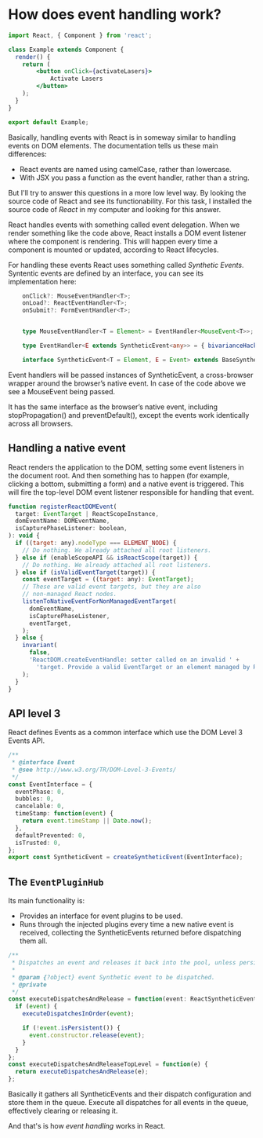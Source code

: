 # How does event handling work? 

```jsx
import React, { Component } from 'react';

class Example extends Component {
  render() {
    return (
        <button onClick={activateLasers}>
            Activate Lasers
        </button>
    );
  }
}

export default Example;
```


Basically, handling events with React is in someway similar to handling events on DOM elements. The documentation tells us   these main differences:

- React events are named using camelCase, rather than lowercase.
- With JSX you pass a function as the event handler, rather than a string.

But I'll try to answer this questions in a more low level way. By looking the source code of React and see its functionability. For this task, I installed the source code of *React* in my computer and looking for this answer.

React handles events with something called event delegation. When we render something like the code above, React installs a DOM event listener where the component is rendering. This will happen every time a component is mounted or updated, according to
React lifecycles.

For handling these events React uses something called *Synthetic Events*. Syntentic events are defined by an interface, you can see its implementation here:

```javascript
    onClick?: MouseEventHandler<T>;
    onLoad?: ReactEventHandler<T>;
    onSubmit?: FormEventHandler<T>;
```

```typescript

    type MouseEventHandler<T = Element> = EventHandler<MouseEvent<T>>;

    type EventHandler<E extends SyntheticEvent<any>> = { bivarianceHack(event: E): void }["bivarianceHack"];

    interface SyntheticEvent<T = Element, E = Event> extends BaseSyntheticEvent<E, EventTarget & T, EventTarget> {}

```
Event handlers will be passed instances of SyntheticEvent, a cross-browser wrapper around the browser’s native event. In case of
the code above we see a MouseEvent being passed.

It has the same interface as the browser’s native event, including stopPropagation() and preventDefault(), except the events work identically across all browsers.


## Handling a native event
React renders the application to the DOM, setting some event listeners in the document root. And then something has to happen (for example, clicking a bottom, submitting a form) and a native event is triggered. This will fire the top-level DOM event listener responsible for handling that event.

```javascript
function registerReactDOMEvent(
  target: EventTarget | ReactScopeInstance,
  domEventName: DOMEventName,
  isCapturePhaseListener: boolean,
): void {
  if ((target: any).nodeType === ELEMENT_NODE) {
    // Do nothing. We already attached all root listeners.
  } else if (enableScopeAPI && isReactScope(target)) {
    // Do nothing. We already attached all root listeners.
  } else if (isValidEventTarget(target)) {
    const eventTarget = ((target: any): EventTarget);
    // These are valid event targets, but they are also
    // non-managed React nodes.
    listenToNativeEventForNonManagedEventTarget(
      domEventName,
      isCapturePhaseListener,
      eventTarget,
    );
  } else {
    invariant(
      false,
      'ReactDOM.createEventHandle: setter called on an invalid ' +
        'target. Provide a valid EventTarget or an element managed by React.',
    );
  }
}
```

## API level 3
React defines Events as a common interface which use the DOM Level 3 Events API.

```typescript
/**
 * @interface Event
 * @see http://www.w3.org/TR/DOM-Level-3-Events/
 */
const EventInterface = {
  eventPhase: 0,
  bubbles: 0,
  cancelable: 0,
  timeStamp: function(event) {
    return event.timeStamp || Date.now();
  },
  defaultPrevented: 0,
  isTrusted: 0,
};
export const SyntheticEvent = createSyntheticEvent(EventInterface);
```

## The `EventPluginHub`

Its main functionality is:

- Provides an interface for event plugins to be used.
- Runs through the injected plugins every time a new native event is received, collecting the SyntheticEvents returned before dispatching them all.


```typescript
/**
 * Dispatches an event and releases it back into the pool, unless persistent.
 *
 * @param {?object} event Synthetic event to be dispatched.
 * @private
 */
const executeDispatchesAndRelease = function(event: ReactSyntheticEvent) {
  if (event) {
    executeDispatchesInOrder(event);

    if (!event.isPersistent()) {
      event.constructor.release(event);
    }
  }
};
const executeDispatchesAndReleaseTopLevel = function(e) {
  return executeDispatchesAndRelease(e);
};
```

Basically it gathers all SyntheticEvents and their dispatch configuration and store them in the queue. Execute all dispatches for all events in the queue, effectively clearing or releasing it.

And that's is how *event handling* works in React. 